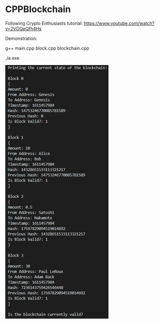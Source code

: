 # CPPBlockchain
Following Crypto Enthusiasts tutorial:
https://www.youtube.com/watch?v=2VDQeQfh4Hs

Demonstration:

g++ main.cpp block.cpp blockchain.cpp

./a.exe

![Image](https://github.com/vdugo/CPPBlockchain/blob/main/demo.png)
